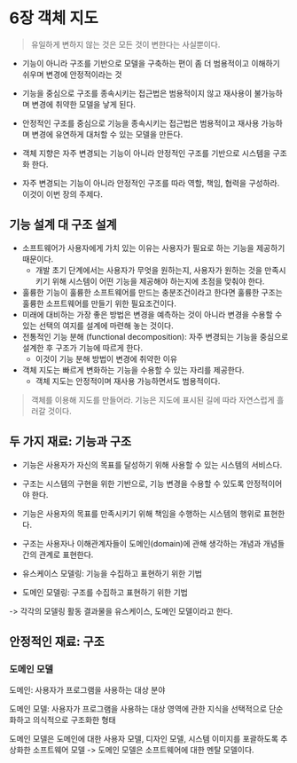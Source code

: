 # 6장 객체 지도

> 유일하게 변하지 않는 것은 모든 것이 변한다는 사실뿐이다.

- 기능이 아니라 구조를 기반으로 모델을 구축하는 편이 좀 더 범용적이고 이해하기 쉬우며 변경에 안정적이라는 것
- 기능을 중심으로 구조를 종속시키는 접근법은 범용적이지 않고 재사용이 불가능하며 변경에 취약한 모델을 낳게 된다.
- 안정적인 구조를 중심으로 기능을 종속시키는 접근법은 범용적이고 재사용 가능하며 변경에 유연하게 대처할 수 있는 모델을 만든다.
- 객체 지향은 자주 변경되는 기능이 아니라 안정적인 구조를 기반으로 시스템을 구조화 한다.


- 자주 변경되는 기능이 아니라 안정적인 구조를 따라 역할, 책임, 협력을 구성하라. 이것이 이번 장의 주제다.


## 기능 설계 대 구조 설계
- 소프트웨어가 사용자에게 가치 있는 이유는 사용자가 필요로 하는 기능을 제공하기 때문이다.
  - 개발 초기 단계에서는 사용자가 무엇을 원하는지, 사용자가 원하는 것을 만족시키기 위해 시스템이 어떤 기능을 제공해야 하는지에 초점을 맞춰야 한다.
- 훌륭한 기능이 훌륭한 소프트웨어를 만드는 충분조건이라고 한다면 훌륭한 구조는 훌륭한 소프트웨어를 만들기 위한 필요조건이다. 
- 미래에 대비하는 가장 좋은 방법은 변경을 예측하는 것이 아니라 변경을 수용할 수 있는 선택의 여지를 설계에 마련해 놓는 것이다.
- 전통적인 기능 분해 (functional decomposition): 자주 변경되는 기능을 중심으로 설계한 후 구조가 기능에 따르게 한다.
  - 이것이 기능 분해 방법이 변경에 취약한 이유
- 객체 지도는 빠르게 변화하는 기능을 수용할 수 있는 자리를 제공한다.
  - 객체 지도는 안정적이며 재사용 가능하면서도 범용적이다.

> 객체를 이용해 지도를 만들어라. 기능은 지도에 표시된 길에 따라 자연스럽게 흘러갈 것이다.


## 두 가지 재료: 기능과 구조
- 기능은 사용자가 자신의 목표를 달성하기 위해 사용할 수 있는 시스템의 서비스다.
- 구조는 시스템의 구현을 위한 기반으로, 기능 변경을 수용할 수 있도록 안정적이어야 한다.


- 기능은 사용자의 목표를 만족시키기 위해 책임을 수행하는 시스템의 행위로 표현한다.
- 구조는 사용자나 이해관계자들이 도메인(domain)에 관해 생각하는 개념과 개념들 간의 관계로 표현한다.



- 유스케이스 모델링: 기능을 수집하고 표현하기 위한 기법
- 도메인 모델링: 구조를 수집하고 표현하기 위한 기법

-> 각각의 모델링 활동 결과물을 유스케이스, 도메인 모델이라고 한다.

## 안정적인 재료: 구조

### 도메인 모델

도메인: 사용자가 프로그램을 사용하는 대상 분야

도메인 모델: 사용자가 프로그램을 사용하는 대상 영역에 관한 지식을 선택적으로 단순화하고 의식적으로 구조화한 형태

도메인 모델은 도메인에 대한 사용자 모델, 디자인 모델, 시스템 이미지를 포괄하도록 추상화한 소프트웨어 모델 -> 도메인 모델은
소프트웨어에 대한 멘탈 모델이다.